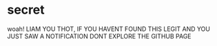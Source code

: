 # secret
woah!
LIAM YOU THOT, IF YOU HAVENT FOUND THIS LEGIT AND YOU JUST SAW A NOTIFICATION DONT EXPLORE THE GITHUB PAGE
